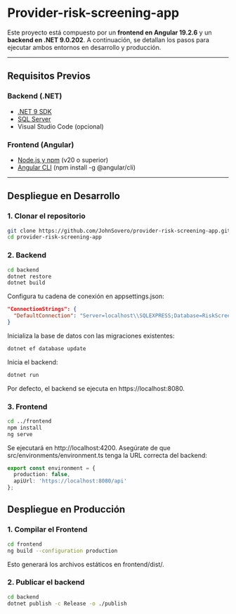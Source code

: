 # Provider-risk-screening-app

Este proyecto está compuesto por un **frontend en Angular 19.2.6** y un **backend en .NET 9.0.202**. A continuación, se detallan los pasos para ejecutar ambos entornos en desarrollo y producción.

---

## Requisitos Previos

### Backend (.NET)

- [.NET 9 SDK](https://dotnet.microsoft.com/en-us/download)
- [SQL Server](https://www.microsoft.com/en-us/sql-server/sql-server-downloads)
- Visual Studio Code (opcional)

### Frontend (Angular)

- [Node.js y npm](https://nodejs.org/) (v20 o superior)
- [Angular CLI](https://angular.io/cli) (npm install -g @angular/cli)

---

## Despliegue en Desarrollo

### 1. Clonar el repositorio
```bash
git clone https://github.com/JohnSovero/provider-risk-screening-app.git
cd provider-risk-screening-app
```

### 2. Backend

```bash
cd backend
dotnet restore
dotnet build
```
Configura tu cadena de conexión en appsettings.json:

```json
"ConnectionStrings": {
  "DefaultConnection": "Server=localhost\\SQLEXPRESS;Database=RiskScreeningDB;Trusted_Connection=True;MultipleActiveResultSets=true;TrustServerCertificate=True;"
}
```

Inicializa la base de datos con las migraciones existentes:
```bash
dotnet ef database update
```
Inicia el backend:
```bash
dotnet run
```

Por defecto, el backend se ejecuta en https://localhost:8080.

### 3. Frontend
```bash
cd ../frontend
npm install
ng serve
```

Se ejecutará en http://localhost:4200.
Asegúrate de que src/environments/environment.ts tenga la URL correcta del backend:

```ts
export const environment = {
  production: false,
  apiUrl: 'https://localhost:8080/api'
};
```

## Despliegue en Producción

### 1. Compilar el Frontend
```bash
cd frontend
ng build --configuration production
```

Esto generará los archivos estáticos en frontend/dist/.

### 2. Publicar el backend
```bash
cd backend
dotnet publish -c Release -o ./publish
```